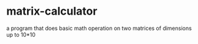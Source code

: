 # matrix-calculator
 a program that does basic math operation on two matrices of dimensions up to 10*10
